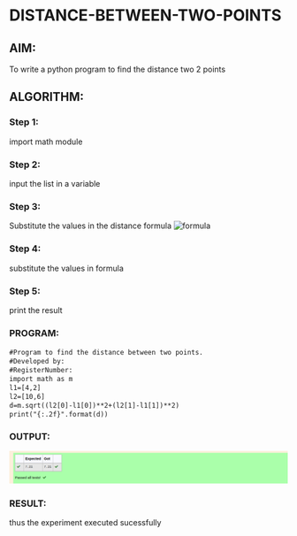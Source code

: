 # DISTANCE-BETWEEN-TWO-POINTS

## AIM:
To write a python program to find the distance two 2 points
## ALGORITHM:
### Step 1: 
import math module
### Step 2: 
input the list in a variable
### Step 3: 
Substitute the values in the distance formula  ![formula](/formula.JPG)
### Step 4: 
substitute the values in formula
### Step 5: 
print the result
### PROGRAM:
  ```
  #Program to find the distance between two points.
#Developed by: 
#RegisterNumber:
import math as m
l1=[4,2]
l2=[10,6]
d=m.sqrt((l2[0]-l1[0])**2+(l2[1]-l1[1])**2)
print("{:.2f}".format(d))
  ```


### OUTPUT:
![output](distancebetweentwopoints.png)


### RESULT:
thus the experiment executed sucessfully